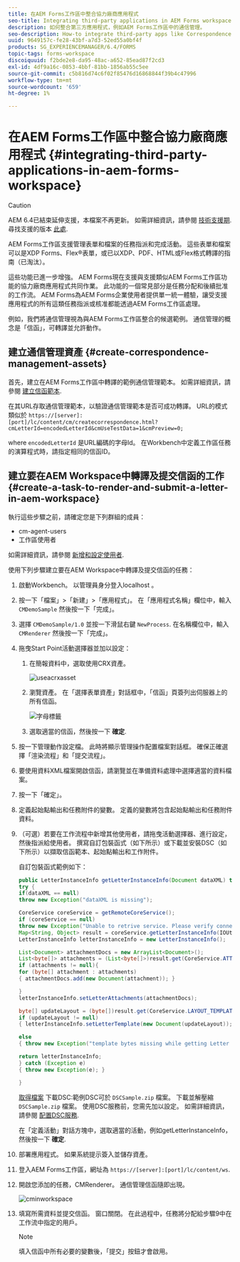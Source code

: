 ```yaml
---
title: 在AEM Forms工作區中整合協力廠商應用程式
seo-title: Integrating third-party applications in AEM Forms workspace
description: 如何整合第三方應用程式，例如AEM Forms工作區中的通信管理。
seo-description: How-to integrate third-party apps like Correspondence Management in AEM Forms workspace.
uuid: 9649157c-fe28-43bf-a7d3-52ed55a0bf4f
products: SG_EXPERIENCEMANAGER/6.4/FORMS
topic-tags: forms-workspace
discoiquuid: f2bde2e8-da95-48ac-a652-85ead87f2cd3
exl-id: 4df9a16c-0853-4bbf-81bb-1856ab55c5ee
source-git-commit: c5b816d74c6f02f85476d16868844f39b4c47996
workflow-type: tm+mt
source-wordcount: '659'
ht-degree: 1%

---
```


# 在AEM Forms工作區中整合協力廠商應用程式 {#integrating-third-party-applications-in-aem-forms-workspace}

>[!CAUTION]
>
>AEM 6.4已結束延伸支援，本檔案不再更新。 如需詳細資訊，請參閱 [技術支援期](https://helpx.adobe.com//tw/support/programs/eol-matrix.html). 尋找支援的版本 [此處](https://experienceleague.adobe.com/docs/).

AEM Forms工作區支援管理表單和檔案的任務指派和完成活動。 這些表單和檔案可以是XDP Forms、Flex®表單，或已以XDP、PDF、HTML或Flex格式轉譯的指南（已淘汰）。

這些功能已進一步增強。 AEM Forms現在支援與支援類似AEM Forms工作區功能的協力廠商應用程式共同作業。 此功能的一個常見部分是任務分配和後續批准的工作流。 AEM Forms為AEM Forms企業使用者提供單一統一體驗，讓受支援應用程式的所有這類任務指派或核准都能透過AEM Forms工作區處理。

例如，我們將通信管理視為與AEM Forms工作區整合的候選範例。 通信管理的概念是「信函」，可轉譯並允許動作。

## 建立通信管理資產 {#create-correspondence-management-assets}

首先，建立在AEM Forms工作區中轉譯的範例通信管理範本。 如需詳細資訊，請參閱 [建立信函範本](/help/forms/using/create-letter.md).

在其URL存取通信管理範本，以驗證通信管理範本是否可成功轉譯。 URL的模式類似於 `https://[server]:[port]/lc/content/cm/createcorrespondence.html?cmLetterId=encodedLetterId&cmUseTestData=1&cmPreview=0;`

where `encodedLetterId` 是URL編碼的字母Id。 在Workbench中定義工作區任務的演算程式時，請指定相同的信函ID。

## 建立要在AEM Workspace中轉譯及提交信函的工作 {#create-a-task-to-render-and-submit-a-letter-in-aem-workspace}

執行這些步驟之前，請確定您是下列群組的成員：

* cm-agent-users
* 工作區使用者

如需詳細資訊，請參閱 [新增和設定使用者](/help/forms/using/admin-help/adding-configuring-users.md).

使用下列步驟建立要在AEM Workspace中轉譯及提交信函的任務：

1. 啟動Workbench。 以管理員身分登入localhost 。
1. 按一下「檔案」>「新建」>「應用程式」。 在「應用程式名稱」欄位中，輸入 `CMDemoSample` 然後按一下「完成」。
1. 選擇 `CMDemoSample/1.0` 並按一下滑鼠右鍵 `NewProcess`. 在名稱欄位中，輸入 `CMRenderer` 然後按一下「完成」。
1. 拖曳Start Point活動選擇器並加以設定：

   1. 在簡報資料中，選取使用CRX資產。

      ![useacrxasset](assets/useacrxasset.png)

   1. 瀏覽資產。 在「選擇表單資產」對話框中，「信函」頁簽列出伺服器上的所有信函。

      ![字母標籤](assets/lettertab.png)

   1. 選取適當的信函，然後按一下 **確定**.

1. 按一下管理動作設定檔。 此時將顯示管理操作配置檔案對話框。 確保正確選擇「渲染流程」和「提交流程」。
1. 要使用資料XML檔案開啟信函，請瀏覽並在準備資料處理中選擇適當的資料檔案。
1. 按一下「確定」。
1. 定義起始點輸出和任務附件的變數。 定義的變數將包含起始點輸出和任務附件資料。
1. （可選）若要在工作流程中新增其他使用者，請拖曳活動選擇器、進行設定，然後指派給使用者。 撰寫自訂包裝函式（如下所示）或下載並安裝DSC（如下所示）以擷取信函範本、起始點輸出和工作附件。

   自訂包裝函式範例如下：

   ```java
   public LetterInstanceInfo getLetterInstanceInfo(Document dataXML) throws Exception {
   try {
   if(dataXML == null)
   throw new Exception("dataXML is missing");
   
   CoreService coreService = getRemoteCoreService();
   if (coreService == null)
   throw new Exception("Unable to retrive service. Please verify connection details.");
   Map<String, Object> result = coreService.getLetterInstanceInfo(IOUtils.toString(dataXML.getInputStream(), "UTF-8"));
   LetterInstanceInfo letterInstanceInfo = new LetterInstanceInfo();
   
   List<Document> attachmentDocs = new ArrayList<Document>();
   List<byte[]> attachments = (List<byte[]>)result.get(CoreService.ATTACHMENT_KEY);
   if (attachments != null){
   for (byte[] attachment : attachments)
   { attachmentDocs.add(new Document(attachment)); }
   
   }
   letterInstanceInfo.setLetterAttachments(attachmentDocs);
   
   byte[] updateLayout = (byte[])result.get(CoreService.LAYOUT_TEMPLATE_KEY);
   if (updateLayout != null)
   { letterInstanceInfo.setLetterTemplate(new Document(updateLayout)); }
   
   else
   { throw new Exception("template bytes missing while getting Letter instance Info."); }
   
   return letterInstanceInfo;
   } catch (Exception e)
   { throw new Exception(e); }
   
   }
   ```

   [取得檔案](assets/dscsample.zip)
下載DSC:範例DSC可於 `DSCSample.zip` 檔案。 下載並解壓縮 `DSCSample.zip` 檔案。 使用DSC服務前，您需先加以設定。 如需詳細資訊，請參閱 [配置DSC服務](/help/forms/using/add-action-button-in-create-correspondence-ui.md#p-configure-the-dsc-service-p).

   在「定義活動」對話方塊中，選取適當的活動，例如getLetterInstanceInfo，然後按一下 **確定**.

1. 部署應用程式。 如果系統提示簽入並儲存資產。
1. 登入AEM Forms工作區，網址為 `https://[server]:[port]/lc/content/ws`.
1. 開啟您添加的任務，CMRenderer。 通信管理信函隨即出現。

   ![cminworkspace](assets/cminworkspace.png)

1. 填寫所需資料並提交信函。 窗口關閉。 在此過程中，任務將分配給步驟9中在工作流中指定的用戶。

   >[!NOTE]
   >
   >填入信函中所有必要的變數後，「提交」按鈕才會啟用。
